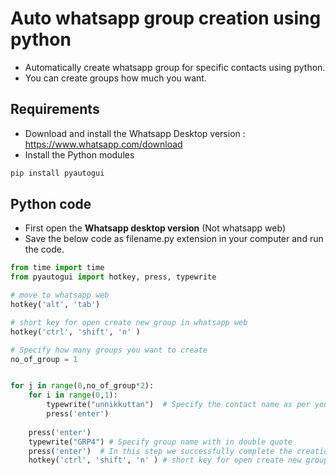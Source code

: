 # Auto whatsapp group creation using python
* Automatically create whatsapp group for specific contacts using python.  
* You can create groups how much you want. 

## Requirements
* Download and install the Whatsapp Desktop version : https://www.whatsapp.com/download  
* Install the Python modules
```python
pip install pyautogui
```

## Python code
* First  open the **Whatsapp desktop version** (Not whatsapp web)
* Save the below code as filename.py extension in your computer and run the code.
  
```python
from time import time
from pyautogui import hotkey, press, typewrite 

# move to whatsapp web 
hotkey('alt', 'tab')

# short key for open create new group in whatsapp web
hotkey('ctrl', 'shift', 'n' )

# Specify how many groups you want to create
no_of_group = 1


for j in range(0,no_of_group*2): 
    for i in range(0,1):
        typewrite("unnikkuttan")  # Specify the contact name as per your phone with in double quote
        press('enter')
    
    press('enter')
    typewrite("GRP4") # Specify group name with in double quote
    press('enter')  # In this step we successfully complete the creation of a group
    hotkey('ctrl', 'shift', 'n' ) # short key for open create new group 

```


